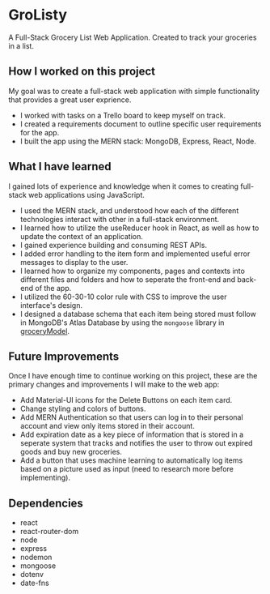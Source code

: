 # GroListy
A Full-Stack Grocery List Web Application. Created to track your groceries in a list. 

## How I worked on this project
My goal was to create a full-stack web application with simple functionality that provides a great user exprience.
  * I worked with tasks on a Trello board to keep myself on track.
  * I created a requirements document to outline specific user requirements for the app.
  * I built the app using the MERN stack: MongoDB, Express, React, Node.

## What I have learned
I gained lots of experience and knowledge when it comes to creating full-stack web applications using JavaScript.
  * I used the MERN stack, and understood how each of the different technologies interact with other in a full-stack environment.
  * I learned how to utilize the useReducer hook in React, as well as how to update the context of an application.
  * I gained experience building and consuming REST APIs.
  * I added error handling to the item form and implemented useful error messages to display to the user.
  * I learned how to organize my components, pages and contexts into different files and folders and how to seperate the front-end and back-end of the app.
  * I utilized the 60-30-10 color rule with CSS to improve the user interface's design.
  * I designed a database schema that each item being stored must follow in MongoDB's Atlas Database by using the ```mongoose``` library in [groceryModel](./backend/models/groceryModel.js).

## Future Improvements
Once I have enough time to continue working on this project, these are the primary changes and improvements I will make to the web app:
  * Add Material-UI icons for the Delete Buttons on each item card.
  * Change styling and colors of buttons.
  * Add MERN Authentication so that users can log in to their personal account and view only items stored in their account.
  * Add expiration date as a key piece of information that is stored in a seperate system that tracks and notifies the user to throw out expired goods and buy new groceries.
  * Add a button that uses machine learning to automatically log items based on a picture used as input (need to research more before implementing).

## Dependencies
  * react
  * react-router-dom
  * node
  * express
  * nodemon
  * mongoose
  * dotenv
  * date-fns
